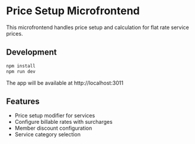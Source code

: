 # Price Setup Microfrontend

This microfrontend handles price setup and calculation for flat rate service prices.

## Development

```bash
npm install
npm run dev
```

The app will be available at http://localhost:3011

## Features

- Price setup modifier for services
- Configure billable rates with surcharges
- Member discount configuration
- Service category selection
